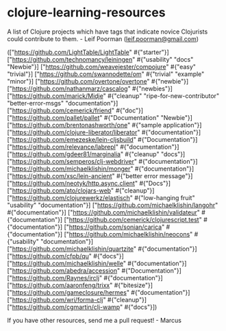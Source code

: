 clojure-learning-resources
==========================

A list of Clojure projects which have tags that indicate novice Clojurists could contribute to them. - 
Leif Poorman (leif.poorman@gmail.com)

(["https://github.com/LightTable/LightTable" #{"starter"}]
 ["https://github.com/technomancy/leiningen" #{"usability" "docs" "Newbie"}]
 ["https://github.com/weavejester/compojure" #{"easy" "trivial"}]
 ["https://github.com/swannodette/om" #{"trivial" "example" "minor"}]
 ["https://github.com/overtone/overtone" #{"newbie"}]
 ["https://github.com/nathanmarz/cascalog" #{"newbies"}]
 ["https://github.com/marick/Midje" #{"cleanup" "ripe-for-new-contributor" "better-error-msgs" "documentation"}]
 ["https://github.com/cemerick/friend" #{"doc"}]
 ["https://github.com/pallet/pallet" #{"Documentation" "Newbie"}]
 ["https://github.com/brentonashworth/one" #{"sample application"}]
 ["https://github.com/clojure-liberator/liberator" #{"documentation"}]
 ["https://github.com/emezeske/lein-cljsbuild" #{"Documentation"}]
 ["https://github.com/relevance/labrepl" #{"documentation"}]
 ["https://github.com/gdeer81/marginalia" #{"cleanup" "docs"}]
 ["https://github.com/semperos/clj-webdriver" #{"documentation"}]
 ["https://github.com/michaelklishin/monger" #{"documentation"}]
 ["https://github.com/xsc/lein-ancient" #{"better error message"}]
 ["https://github.com/neotyk/http.async.client" #{"Docs"}]
 ["https://github.com/ato/clojars-web" #{"cleanup"}]
 ["https://github.com/clojurewerkz/elastisch" #{"low-hanging fruit" "usability" "documentation"}]
 ["https://github.com/michaelklishin/langohr" #{"documentation"}]
 ["https://github.com/michaelklishin/validateur" #{"documentation"}]
 ["https://github.com/cemerick/clojurescript.test" #{"documentation"}]
 ["https://github.com/sonian/carica" #{"documentation"}]
 ["https://github.com/michaelklishin/neocons" #{"usability" "documentation"}]
 ["https://github.com/michaelklishin/quartzite" #{"documentation"}]
 ["https://github.com/cfpb/qu" #{"docs"}]
 ["https://github.com/michaelklishin/welle" #{"documentation"}]
 ["https://github.com/abedra/accession" #{"Documentation"}]
 ["https://github.com/Raynes/irclj" #{"documentation"}]
 ["https://github.com/aaronfeng/trixx" #{"bitesize"}]
 ["https://github.com/gameclosure/hermes" #{"documentation"}]
 ["https://github.com/wri/forma-clj" #{"cleanup"}]
 ["https://github.com/cgmartin/clj-wamp" #{"docs"}])
 
 
 
 
 If you have other resources, send me a pull request! - Marcus
 
